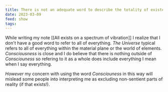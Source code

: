 ```yaml
---
title: There is not an adequate word to describe the totality of existence
date: 2023-03-09
feed: show
tags:
---
```


While writing my note [[All exists on a spectrum of vibration]] I realize that I don't have a good word to refer to all of everything. *The Universe* typical refers to all of everything within the material plane or the world of elements. *Consciousness* is close and I do believe that there is nothing outside of *Consciouness* so refering to it as a whole does include everything I mean when I say everything.

*However* my concern with using the word *Consciouness* in this way will mislead some people into interpreting me as excluding non-sentient parts of reality (if that exists!). 